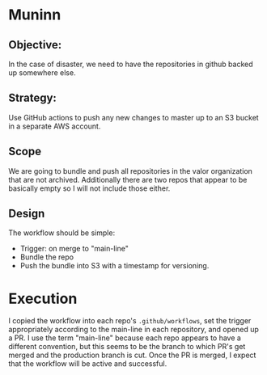 # Muninn
## Objective: 
In the case of disaster, we need to have the repositories in github backed up somewhere else. 

## Strategy: 
Use GitHub actions to push any new changes to master up to an S3 bucket in a separate AWS account. 

## Scope
We are going to bundle and push all repositories in the valor organization that are not archived. Additionally there are two repos that appear to be basically empty so I will not include those either. 


## Design
The workflow should be simple:
- Trigger: on merge to "main-line"
- Bundle the repo
- Push the bundle into S3 with a timestamp for versioning.

# Execution

I copied the workflow into each repo's `.github/workflows`, set the trigger appropriately according to the main-line in each repository, and opened up a PR. I use the term "main-line" because each repo appears to have a different convention, but this seems to be the branch to which PR's get merged and the production branch is cut. Once the PR is merged, I expect that the workflow will be active and successful.






